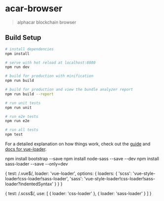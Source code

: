 # acar-browser

> alphacar blockchain browser

## Build Setup

``` bash
# install dependencies
npm install

# serve with hot reload at localhost:8080
npm run dev

# build for production with minification
npm run build

# build for production and view the bundle analyzer report
npm run build --report

# run unit tests
npm run unit

# run e2e tests
npm run e2e

# run all tests
npm test
```

For a detailed explanation on how things work, check out the [guide](http://vuejs-templates.github.io/webpack/) and [docs for vue-loader](http://vuejs.github.io/vue-loader).

npm install bootstrap --save
npm install node-sass --save --dev
npm install sass-loader --save --only=dev

{
     test: /\.vue$/,
     loader: 'vue-loader',
     options: {
         loaders: {
             'scss': 'vue-style-loader!css-loader!sass-loader',
             'sass': 'vue-style-loader!css-loader!sass-loader?indentedSyntax'
         }
     }
 }

{
  test: /\.scss$/,
  use: [
    {
      loader: 'css-loader'
    },
    {
      loader: 'sass-loader'
    }
  ]
}

<style lang="scss">
@import '../node_modules/bootstrap/scss/bootstrap.scss';
</style>

